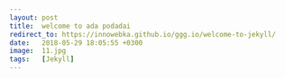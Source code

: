 ```yaml
---
layout: post
title:  welcome to ada podadai
redirect_to: https://innowebka.github.io/ggg.io/welcome-to-jekyll/
date:   2018-05-29 18:05:55 +0300
image:  11.jpg
tags:   [Jekyll]
---
```

